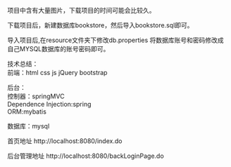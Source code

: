 项目中含有大量图片，下载项目的时间可能会比较久。

下载项目后，新建数据库bookstore，然后导入bookstore.sql即可。

导入项目后,在resource文件夹下修改db.properties 将数据库账号和密码修改成自己MYSQL数据库的账号密码即可。

技术总结：<br>
前端：html css js jQuery bootstrap

后台：<br>
  控制器：springMVC <br>
  Dependence Injection:spring<br>
  ORM:mybatis<br>

数据库：mysql

首页地址 http://localhost:8080/index.do

后台管理地址 http://localhost:8080/backLoginPage.do
